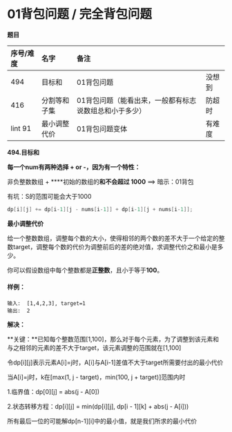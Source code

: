 # 01背包问题 / 完全背包问题

**题目**

| 序号/难度 | 名字 | 备注 |  |
| :--- | :--- | :--- | :--- |
| 494 | 目标和 | 01背包问题 | 没想到 |
| 416 | 分割等和子集 | 01背包问题（能看出来，一般都有标志说数组总和小于多少） | 防超时 |
| lint 91 | 最小调整代价 | 01背包问题变体 | 有难度 |



**494.目标和**

**每一个num有两种选择 + or -，因为有一个特性：**

非负整数数组 + ****初始的数组的**和不会超过 1000** ==&gt; 暗示：01背包

有坑：S的范围可能会大于1000

```cpp
dp[i][j] += dp[i-1][j - nums[i-1]] + dp[i-1][j + nums[i-1]];
```

**最小调整代价**

给一个整数数组，调整每个数的大小，使得相邻的两个数的差不大于一个给定的整数target，调整每个数的代价为调整前后的差的绝对值，求调整代价之和最小是多少。

你可以假设数组中每个整数都是**正整数**，且小于等于**100**。

#### **样例：**

```text
输入:  [1,4,2,3], target=1 
输出:  2 
```

**解决：**

**关键：**已知每个整数范围\[1,100\]，那么对于每个元素，为了调整到该元素和与之相邻的元素的差不大于target，该元素调整的范围就在\[1,100\]

令dp\[i\]\[j\]表示元素A\[i\]=j时，A\[i\]与A\[i-1\]差值不大于target所需要付出的最小代价

当A\[i\]=j时，k在\[max\(1, j - target\)，min\(100, j + target\)\]范围内时

1.临界值：dp\[0\]\[j\] = abs\(j - A\[0\]\)

2.状态转移方程：dp\[i\]\[j\] = min\(dp\[i\]\[j\], dp\[i - 1\]\[k\] + abs\(j - A\[i\]\)\)

所有最后一位的可能解dp\[n-1\]\[i\]中的最小值，就是我们所求的最小代价

